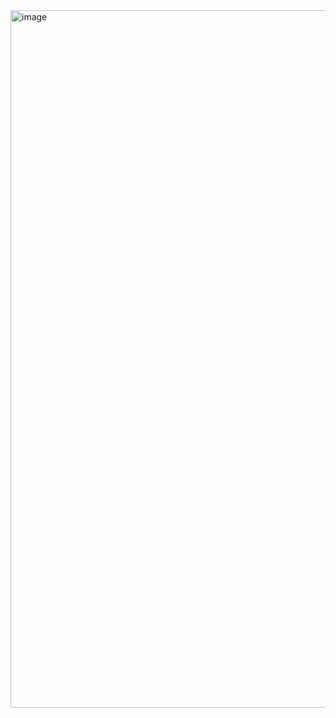 <img width="1920" height="1116" alt="image" src="https://github.com/user-attachments/assets/32b2ed41-1588-4f27-804a-7cbe9ef4a63a" />
